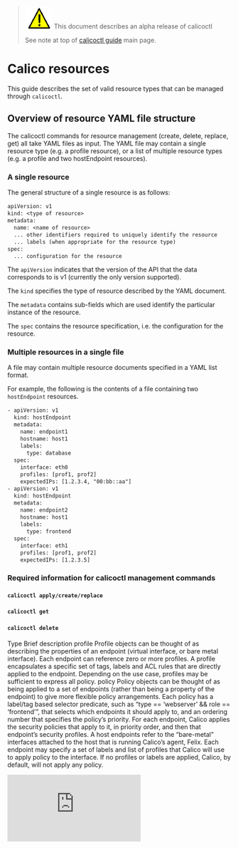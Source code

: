 > ![warning](../../images/warning.png) This document describes an alpha release of calicoctl
>
> See note at top of [calicoctl guide](../../README.md) main page.

# Calico resources

This guide describes the set of valid resource types that can be managed
through `calicoctl`. 


## Overview of resource YAML file structure
The calicoctl commands for resource management (create, delete, replace, get) 
all take YAML files as input.  The YAML file may contain a single resource type
(e.g. a profile resource), or a list of multiple resource types (e.g. a profile and two
hostEndpoint resources).

### A single resource
The general structure of a single resource is as follows:

```
apiVersion: v1
kind: <type of resource>
metadata:
  name: <name of resource>
  ... other identifiers required to uniquely identify the resource
  ... labels (when appropriate for the resource type)
spec:
  ... configuration for the resource
```

The `apiVersion` indicates that the version of the API that the data corresponds to is v1
(currently the only version supported).
 
The `kind` specifies the type of resource described by the YAML document.

The `metadata` contains sub-fields which are used identify the particular instance of the
resource.

The `spec` contains the resource specification, i.e. the configuration for the resource.

### Multiple resources in a single file
A file may contain multiple resource documents specified in a YAML list format.

For example, the following is the contents of a file containing two `hostEndpoint` resources.
```
- apiVersion: v1
  kind: hostEndpoint
  metadata:
    name: endpoint1
    hostname: host1
    labels:
      type: database
  spec:
    interface: eth0
    profiles: [prof1, prof2]
    expectedIPs: [1.2.3.4, "00:bb::aa"]
- apiVersion: v1
  kind: hostEndpoint
  metadata:
    name: endpoint2
    hostname: host1
    labels:
      type: frontend
  spec:
    interface: eth1
    profiles: [prof1, prof2]
    expectedIPs: [1.2.3.5]
```

### Required information for calicoctl management commands

#### `calicoctl apply/create/replace`


#### `calicoctl get`


#### `calicoctl delete`



Type
Brief description
profile
Profile objects can be thought of as describing the properties of an endpoint (virtual interface, or bare metal interface).  Each endpoint can reference zero or more profiles.  A profile encapsulates a specific set of tags, labels and ACL rules that are directly applied to the endpoint.  Depending on the use case, profiles may be sufficient to express all policy.
policy
Policy objects can be thought of as being applied to a set of endpoints (rather than being a property of the endpoint) to give more flexible policy arrangements.
Each policy has a label/tag based selector predicate, such as “type == ‘webserver’ && role == ‘frontend’”, that selects which endpoints it should apply to, and an ordering number that specifies the policy’s priority. For each endpoint, Calico applies the security policies that apply to it, in priority order, and then that endpoint’s security profiles.
A host endpoints refer to the “bare-metal” interfaces attached to the host that is running Calico’s agent, Felix.  Each endpoint may specify a set of labels and list of profiles that Calico will use to apply policy to the interface.  If no profiles or labels are applied, Calico, by default, will not apply any policy.



[![Analytics](https://calico-ga-beacon.appspot.com/UA-52125893-3/libcalico-go/docs/calicoctl/resources/README.md?pixel)](https://github.com/igrigorik/ga-beacon)
